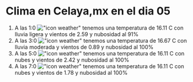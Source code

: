 # Clima en Celaya,mx en el dia 05

1. A las 1:0 !["icon weather"](http://openweathermap.org/img/w/10n.png) tenemos una temperatura de 16.11 C con lluvia ligera y  vientos de 2.59 y nubosidad al 91%
1. A las 3:0 !["icon weather"](http://openweathermap.org/img/w/10n.png) tenemos una temperatura de 16.67 C con lluvia moderada y  vientos de 0.89 y nubosidad al 100%
1. A las 5:0 !["icon weather"](http://openweathermap.org/img/w/04n.png) tenemos una temperatura de 16.11 C con nubes y  vientos de 2.42 y nubosidad al 100%
1. A las 7:0 !["icon weather"](http://openweathermap.org/img/w/04n.png) tenemos una temperatura de 16.11 C con nubes y  vientos de 1.78 y nubosidad al 100%
